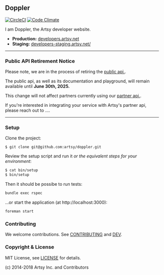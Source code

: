 ## Doppler
[![CircleCI](https://circleci.com/gh/artsy/doppler.svg?style=svg)](https://circleci.com/gh/artsy/doppler)
[![Code Climate](https://codeclimate.com/github/artsy/doppler.svg)](https://codeclimate.com/github/artsy/doppler)

I am Doppler, the Artsy developer website.

- **Production:** [developers.artsy.net](https://developers.artsy.net)
- **Staging:** [developers-staging.artsy.net/](https://developers-staging.artsy.net/)

---

### Public API Retirement Notice
Please note, we are in the process of retiring the [public api.](developers.artsy.net/v2).

The public api, as well as its documentation and playground, will remain available until **June 30th, 2025.**

This change will not affect partners currently using our [partner api.](developers.artsy.net/v1).

If you're interested in integrating your service with Artsy's partner api, please reach out to ....

---

### Setup

Clone the project:

```
$ git clone git@github.com:artsy/doppler.git
```

Review the setup script and run it _or the equivalent steps for your environment_:

```bash
$ cat bin/setup
$ bin/setup
```

Then it should be possibe to run tests:

```bash
bundle exec rspec
```

...or start the application (at http://localhost:3000):

```bash
foreman start
```

### Contributing

We welcome contributions. See [CONTRIBUTING](CONTRIBUTING.md) and [DEV](DEV.md).

### Copyright & License

MIT License, see [LICENSE](LICENSE) for details.

(c) 2014-2018 Artsy Inc. and Contributors
